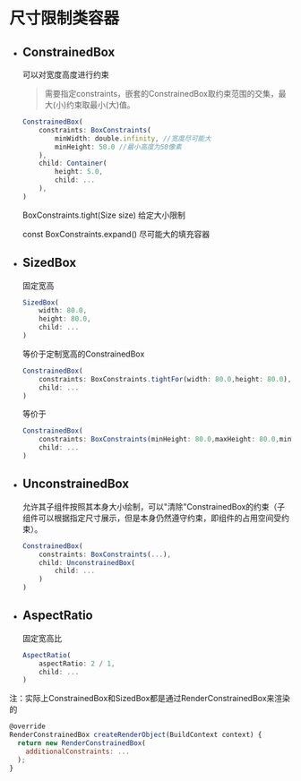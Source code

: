 
# 尺寸限制类容器
- ## ConstrainedBox
  可以对宽度高度进行约束
    > 需要指定constraints，嵌套的ConstrainedBox取约束范围的交集，最大(小)约束取最小(大)值。
    ```javascript
    ConstrainedBox(
        constraints: BoxConstraints(
            minWidth: double.infinity, //宽度尽可能大
            minHeight: 50.0 //最小高度为50像素
        ),
        child: Container(
            height: 5.0, 
            child: ... 
        ),
    )
    ```
    BoxConstraints.tight(Size size) 给定大小限制

    const BoxConstraints.expand() 尽可能大的填充容器

- ## SizedBox
    固定宽高
    ```javascript
    SizedBox(
        width: 80.0,
        height: 80.0,
        child: ...
    )
    ```
    等价于定制宽高的ConstrainedBox
    ```javascript
    ConstrainedBox(
        constraints: BoxConstraints.tightFor(width: 80.0,height: 80.0),
        child: ... 
    )
    ```
    等价于
    ```javascript
    ConstrainedBox(
        constraints: BoxConstraints(minHeight: 80.0,maxHeight: 80.0,minWidth: 80.0,maxWidth: 80.0),
        child: ... 
    )
    ```
- ## UnconstrainedBox
    允许其子组件按照其本身大小绘制，可以"清除"ConstrainedBox的约束（子组件可以根据指定尺寸展示，但是本身仍然遵守约束，即组件的占用空间受约束）。
    ```javascript
    ConstrainedBox(
        constraints: BoxConstraints(...),
        child: UnconstrainedBox(
            child: ...
        )
    )
    ```
- ## AspectRatio
    固定宽高比
    ```javascript
    AspectRatio(
        aspectRatio: 2 / 1,
        child: ...
    )
    ```

注：实际上ConstrainedBox和SizedBox都是通过RenderConstrainedBox来渲染的
```javascript
@override
RenderConstrainedBox createRenderObject(BuildContext context) {
  return new RenderConstrainedBox(
    additionalConstraints: ...
  );
}
```
